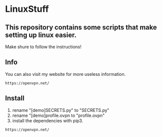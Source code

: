 # LinuxStuff
## This repository contains some scripts that make setting up linux easier.
Make shure to follow the instructions!

## Info
You can also visit my website for more useless information.
```
https://openvpn.net/
```

## Install
1. rename "[demo]SECRETS.py" to "SECRETS.py"
2. rename "[demo]profile.ovpn to "profile.ovpn"
3. install the dependencies with pip3.
```
https://openvpn.net/
```
